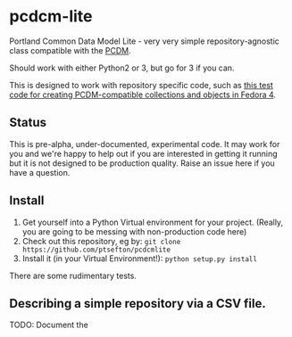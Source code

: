# pcdcm-lite
Portland Common Data Model Lite - very very simple repository-agnostic class compatible with the [PCDM](https://github.com/duraspace/pcdm/wiki).

Should work with either Python2 or 3, but go for 3 if you can.

This is designed to work with repository specific code, such as [this test code for creating PCDM-compatible collections and objects in Fedora 4](https://github.com/ptsefton/spreadsheet-to-fedora-commons-4).
## Status

This is pre-alpha, under-documented, experimental code. It may work for you and we're happy to help out if you are interested in getting it running but it is not designed to be production quality. Raise an issue here if you have a question.


##  Install
1.  Get yourself into a Python Virtual environment for your project. (Really, you are going to be messing with non-production code here)
2.  Check out this repository, eg by:
  ```git clone https://github.com/ptsefton/pcdcmlite```
3. Install it (in your Virtual Environment!):
   ```python setup.py install```

There are some rudimentary tests. 

## Describing a simple repository via a CSV file. 

TODO: Document the 
